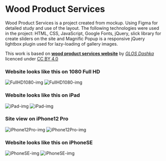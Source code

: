 # Wood Product Services

Wood Product Services is a project created from mockup. Using Figma for detailed study and use of the layout. The following technologies were used in the project: HTML, CSS, JavaScript, Google Fonts, jQuery, slick library for create sliders on the site and Magnific Popup is a responsive jQuery lightbox plugin used for lazy-loading of gallery images. 

This work is based on **[wood product services website](https://www.figma.com/community/file/1136307990435971516)**
by *[GLOS Dashka](https://www.figma.com/@glosdashka)* 
licenced under [CC BY 4.0](https://creativecommons.org/licenses/by/4.0/)

### Website looks like this on 1080 Full HD

![FullHD1080-img](images/demo/FullHD1080_1.jpg)
![FullHD1080-img](images/demo/FullHD1080_2.jpg)

### Website looks like this on iPad

![iPad-img](images/demo/iPad_1.jpg)
![iPad-img](images/demo/iPad_2.jpg)

### Site view on iPhone12 Pro

![iPhone12Pro-img](images/demo/iPhone12Pro_1.jpg)
![iPhone12Pro-img](images/demo/iPhone12Pro_2.jpg)

### Website looks like this on iPhoneSE

![iPhoneSE-img](images/demo/iPhoneSE_1.jpg)
![iPhoneSE-img](images/demo/iPhoneSE_2.jpg)
